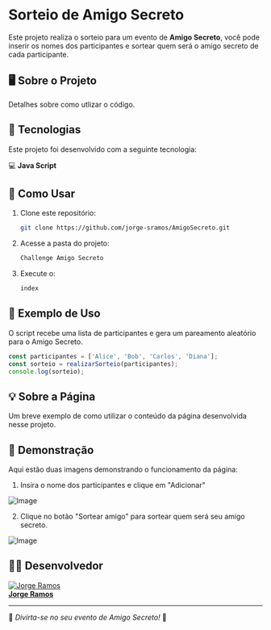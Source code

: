 # Sorteio de Amigo Secreto

Este projeto realiza o sorteio para um evento de **Amigo Secreto**, você pode inserir os nomes dos participantes e sortear quem será o amigo secreto de cada participante.

## 🖥 Sobre o Projeto

Detalhes sobre como utlizar o código.

## 🚀 Tecnologias

Este projeto foi desenvolvido com a seguinte tecnologia:

💻 **Java Script**

## 📌 Como Usar

1. Clone este repositório:
   ```bash
   git clone https://github.com/jorge-sramos/AmigoSecreto.git
   ```
2. Acesse a pasta do projeto:
   ```bash
   Challenge Amigo Secreto
   ```
3. Execute o:
   ```bash
   index
   ```
   
## 📄 Exemplo de Uso

O script recebe uma lista de participantes e gera um pareamento aleatório para o Amigo Secreto.

```javascript
const participantes = ['Alice', 'Bob', 'Carlos', 'Diana'];
const sorteio = realizarSorteio(participantes);
console.log(sorteio);
```

## 💡 Sobre a Página

Um breve exemplo de como utilizar o conteúdo da página desenvolvida nesse projeto.

## 📄 Demonstração

Aqui estão duas imagens demonstrando o funcionamento da página:

1. Insira o nome dos participantes e clique em "Adicionar"

![Image](https://github.com/user-attachments/assets/905d8845-1402-46ad-b767-6e12a861fb60)

2. Clique no botão "Sortear amigo" para sortear quem será seu amigo secreto.

![Image](https://github.com/user-attachments/assets/22a604fe-b64c-4c49-9af4-84fbae724e66)

## 🧑‍💻 Desenvolvedor

[![Jorge Ramos](https://github.com/jorge-sramos.png?size=100)](https://github.com/jorge-sramos)  
**[Jorge Ramos](https://github.com/jorge-sramos)**

---

🔹 *Divirta-se no seu evento de Amigo Secreto!* 🎉